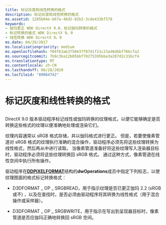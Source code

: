 ```yaml
---
title: 标记灰度和线性转换的格式
description: 标记灰度和线性转换的格式
ms.assetid: 1285b04e-b67a-46d2-82b2-3cde433bf578
keywords:
- 伽玛更正 WDK DirectX 9.0，标记伽玛转换的格式
- 标记转换的格式 WDK DirectX 9。0
- 线性转换 WDK DirectX 9。0
ms.date: 04/20/2017
ms.localizationpriority: medium
ms.openlocfilehash: f04f63ab3750437f07d1f21c23ad6dbbf786cfa2
ms.sourcegitcommit: 7b9c3ba12b05bbf78275395bbe3a287d2c31bcf4
ms.translationtype: MT
ms.contentlocale: zh-CN
ms.lasthandoff: 08/28/2020
ms.locfileid: "89064742"
---
```

# <a name="marking-formats-for-gamma-and-linear-conversion"></a>标记灰度和线性转换的格式


## <span id="ddk_marking_formats_for_gamma_and_linear_conversion_gg"></span><span id="DDK_MARKING_FORMATS_FOR_GAMMA_AND_LINEAR_CONVERSION_GG"></span>


DirectX 9.0 版本驱动程序标记线性或伽玛转换的纹理格式，以便它能够确定是否转换这些格式的纹理以便准确地处理或渲染它们。

纹理内容通常以 sRGB 格式存储，并以伽玛格式进行更正。 但是，若要使像素管道对 sRGB 格式的纹理执行准确的混合操作，驱动程序必须先将这些纹理转换为线性格式，然后再从中进行读取。 当像素管道准备好将这些纹理写入渲染器目标时，驱动程序必须将这些纹理转换回 sRGB 格式。 通过这种方式，像素管道在线性空间中执行所有操作。

驱动程序在[**DDPIXELFORMAT**](/windows-hardware/drivers/ddi/ksmedia/ns-ksmedia-_ddpixelformat)结构的**dwOperations**成员中指定下列标志，以使纹理图面的格式标记转换格式：

-   D3DFORMAT \_ OP \_ SRGBREAD，用于指示纹理是否已更正伽玛 2.2 (sRGB 或不) ，以及在查找时，是否必须由驱动程序将其转换为线性格式（用于混合操作或采样器）。

-   D3DFORMAT \_ OP \_ SRGBWRITE，用于指示在写出到呈现器目标时，像素管道是否应伽玛正确地转换回 sRGB 空间。

 

